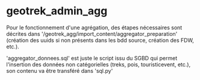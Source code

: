# geotrek_admin_agg

Pour le fonctionnement d'une agrégation, des étapes nécessaires sont décrites dans '/geotrek_agg/import_content/aggregator_preparation' (création des uuids si non présents dans les bdd source, création des FDW, etc.).

'aggregator_donnees.sql' est juste le script issu du SGBD qui permet l'insertion des données non catégorielles (treks, pois, touristicevent, etc.), son contenu va être transféré dans 'sql.py'